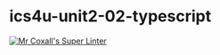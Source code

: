 # ics4u-unit2-02-typescript

[![Mr Coxall's Super Linter](https://github.com/Ethan-Prieur1/ics4u-assignment3-typescript/workflows/Mr%20Coxall's%20Super%20Linter/badge.svg)](https://github.com/Ethan-Prieur1/ics4u-assignment3-typescript/actions/)
